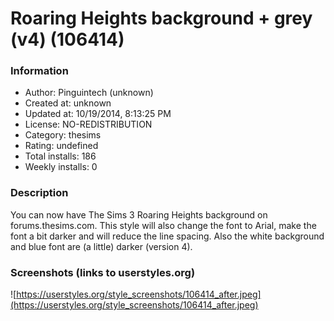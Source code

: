 # Roaring Heights background + grey (v4) (106414)

### Information
- Author: Pinguintech (unknown)
- Created at: unknown
- Updated at: 10/19/2014, 8:13:25 PM
- License: NO-REDISTRIBUTION
- Category: thesims
- Rating: undefined
- Total installs: 186
- Weekly installs: 0


### Description
You can now have The Sims 3 Roaring Heights background on forums.thesims.com. This style will also change the font to Arial, make the font a bit darker and will reduce the line spacing. Also the white background and blue font are (a little) darker (version 4).


### Screenshots (links to userstyles.org)
![https://userstyles.org/style_screenshots/106414_after.jpeg](https://userstyles.org/style_screenshots/106414_after.jpeg)


